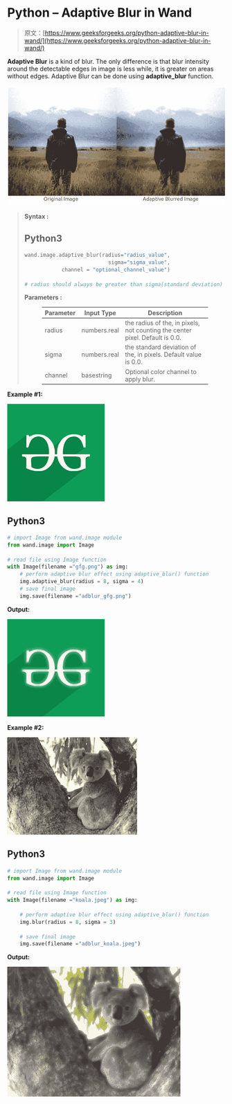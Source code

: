 # Python – Adaptive Blur in Wand

> 原文：[https://www.geeksforgeeks.org/python-adaptive-blur-in-wand/](https://www.geeksforgeeks.org/python-adaptive-blur-in-wand/)

**Adaptive Blur** is a kind of blur. The only difference is that blur intensity around the detectable edges in image is less while, it is greater on areas without edges. Adaptive Blur can be done using **adaptive_blur** function. 

![](img/b9d306fbdf27aa975890e92664c403b8.png)

> **Syntax :** 
>  
> 
> ## Python3
> 
> ```py
> wand.image.adaptive_blur(radius="radius_value",
>                            sigma="sigma_value",
>             channel = "optional_channel_value")
>  
> # radius should always be greater than sigma(standard deviation)
> ```
> 
> **Parameters :** 
> 
> <figure class="table">
> 
> | Parameter | Input Type | Description |
> | --- | --- | --- |
> | radius | numbers.real | the radius of the, in pixels, not counting the center pixel. Default is 0.0. |
> | sigma | numbers.real | the standard deviation of the, in pixels. Default value is 0.0. |
> | channel | basestring | Optional color channel to apply blur. |
> 
> </figure>

**Example #1:** 

![](img/c6130a4bd97c5250741bd55b2e182b6f.png)

## Python3

```py
# import Image from wand.image module
from wand.image import Image

# read file using Image function
with Image(filename ="gfg.png") as img:
    # perform adaptive blur effect using adaptive_blur() function
    img.adaptive_blur(radius = 8, sigma = 4)
    # save final image
    img.save(filename ="adblur_gfg.png")
```

**Output:** 

![](img/02d0aeabe106ff261814ecc9f62bafaa.png)

**Example #2:** 

![](img/a1d5dabac07efe8de363e0c440a198d8.png)

## Python3

```py
# import Image from wand.image module
from wand.image import Image

# read file using Image function
with Image(filename ="koala.jpeg") as img:

    # perform adaptive blur effect using adaptive_blur() function
    img.blur(radius = 8, sigma = 3)

    # save final image
    img.save(filename ="adblur_koala.jpeg")
```

**Output:** 

![](img/92c4a91ef911d9f0874e3f9c2cd22842.png)